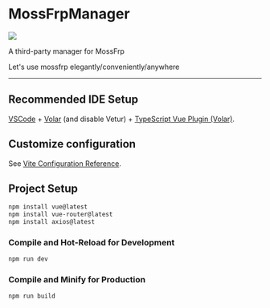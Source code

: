 # MossFrpManager
<a href="https://mit-license.org/"><img src="https://img.shields.io/github/license/firedevel/MossFrpManager.svg"></a>

A third-party manager for MossFrp

Let's use mossfrp elegantly/conveniently/anywhere

------
## Recommended IDE Setup

[VSCode](https://code.visualstudio.com/) + [Volar](https://marketplace.visualstudio.com/items?itemName=Vue.volar) (and disable Vetur) + [TypeScript Vue Plugin (Volar)](https://marketplace.visualstudio.com/items?itemName=Vue.vscode-typescript-vue-plugin).

## Customize configuration

See [Vite Configuration Reference](https://vitejs.dev/config/).

## Project Setup

```sh
npm install vue@latest
npm install vue-router@latest
npm install axios@latest
```


### Compile and Hot-Reload for Development

```sh
npm run dev
```

### Compile and Minify for Production

```sh
npm run build
```
